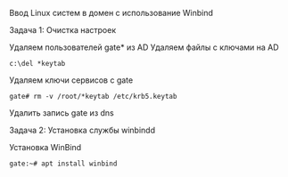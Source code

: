 Ввод Linux систем в домен с использование Winbind

Задача 1: Очистка настроек 

Удаляем пользователей gate* из AD
Удаляем файлы с ключами на AD
```
c:\del *keytab
```
Удаляем ключи сервисов с gate
```
gate# rm -v /root/*keytab /etc/krb5.keytab
```
Удалить запись gate из dns

Задача 2: Установка службы winbindd

Установка WinBind

```
gate:~# apt install winbind
```
